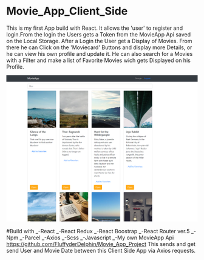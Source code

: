# Movie_App_Client_Side

This is my first App build with React. It allows the 'user' to register and login.From the login the Users gets a Token from the MovieApp Api saved on the Local Storage.
After a Login the User get a Display of Movies.
From there he can Click on the 'Moviecard' Buttons and display more Details, or he can view his own profile and update it.
He can also search for a Movies with a Filter and make a list of Favorite Movies wich gets Displayed on his Profile.

![movieApp](images/movieApp.png)

#Build with
_-React
_-React Redux
_-React Boostrap
_-React Router ver.5
_-Npm
_-Parcel
_-Axios
_-Scss
_-Javascript
_-My own MovieApp Api https://github.com/FluffyderDelphin/Movie_App_Project
This sends and get send User and Movie Date between this Client Side App via Axios requests.
